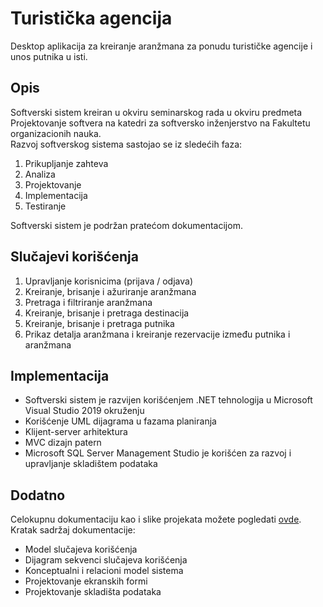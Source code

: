 # Turistička agencija
Desktop aplikacija za kreiranje aranžmana za ponudu turističke agencije i unos putnika u isti.

## Opis
Softverski sistem kreiran u okviru seminarskog rada u okviru predmeta Projektovanje softvera na katedri za softversko inženjerstvo na Fakultetu organizacionih nauka. <br>Razvoj softverskog sistema sastojao se iz sledećih faza:
<ol>
<li>Prikupljanje zahteva</li>
<li>Analiza</li>
<li>Projektovanje</li>
<li>Implementacija</li>
<li>Testiranje</li>
</ol>
Softverski sistem je podržan pratećom dokumentacijom.

## Slučajevi korišćenja
<ol>
<li>Upravljanje korisnicima (prijava / odjava)</li>
<li>Kreiranje, brisanje i ažuriranje aranžmana</li>
<li>Pretraga i filtriranje aranžmana</li>
<li>Kreiranje, brisanje i pretraga destinacija</li>
<li>Kreiranje, brisanje i pretraga putnika</li>
<li>Prikaz detalja aranžmana i kreiranje rezervacije između putnika i aranžmana</li>
</ol>

## Implementacija
<ul>
<li>Softverski sistem je razvijen korišćenjem .NET tehnologija u Microsoft Visual Studio 2019 okruženju</li>
<li>Korišćenje UML dijagrama u fazama planiranja</li>
<li>Klijent-server arhitektura</li>
<li>MVC dizajn patern</li>
<li>Microsoft SQL Server Management Studio je korišćen za razvoj i upravljanje skladištem podataka</li>
</ul>

## Dodatno
Celokupnu dokumentaciju kao i slike projekata možete pogledati [ovde](Dokumentacija/).
<br>Kratak sadržaj dokumentacije:
<ul>
  <li>Model slučajeva korišćenja</li>
  <li>Dijagram sekvenci slučajeva korišćenja</li>
  <li>Konceptualni i relacioni model sistema</li>
  <li>Projektovanje ekranskih formi</li>
  <li>Projektovanje skladišta podataka</li>
</ul>
